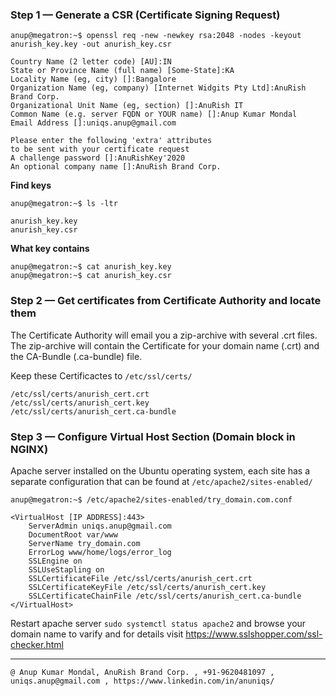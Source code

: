

### Step 1 — Generate a CSR (Certificate Signing Request)


`anup@megatron:~$ openssl req -new -newkey rsa:2048 -nodes -keyout anurish_key.key -out anurish_key.csr`
```
Country Name (2 letter code) [AU]:IN
State or Province Name (full name) [Some-State]:KA
Locality Name (eg, city) []:Bangalore
Organization Name (eg, company) [Internet Widgits Pty Ltd]:AnuRish Brand Corp.
Organizational Unit Name (eg, section) []:AnuRish IT     
Common Name (e.g. server FQDN or YOUR name) []:Anup Kumar Mondal
Email Address []:uniqs.anup@gmail.com

Please enter the following 'extra' attributes
to be sent with your certificate request
A challenge password []:AnuRishKey'2020
An optional company name []:AnuRish Brand Corp.   
```

**Find keys**

`anup@megatron:~$ ls -ltr`  
```
anurish_key.key  
anurish_key.csr  
```  

**What key contains**

`anup@megatron:~$ cat anurish_key.key`  
`anup@megatron:~$ cat anurish_key.csr`


### Step 2 — Get certificates from Certificate Authority and locate them
The Certificate Authority will email you a zip-archive with several .crt files.
The zip-archive will contain the Certificate for your domain name (.crt) and the CA-Bundle (.ca-bundle) file.

Keep these Certificactes to `/etc/ssl/certs/`

```
/etc/ssl/certs/anurish_cert.crt
/etc/ssl/certs/anurish_cert.key
/etc/ssl/certs/anurish_cert.ca-bundle
```

### Step 3 — Configure Virtual Host Section (Domain block in NGINX)
Apache server installed on the Ubuntu operating system, each site has a separate configuration that can be found at `/etc/apache2/sites-enabled/`  

`anup@megatron:~$ /etc/apache2/sites-enabled/try_domain.com.conf`

```
<VirtualHost [IP ADDRESS]:443>
	ServerAdmin uniqs.anup@gmail.com
	DocumentRoot var/www
	ServerName try_domain.com
	ErrorLog www/home/logs/error_log
	SSLEngine on
	SSLUseStapling on
	SSLCertificateFile /etc/ssl/certs/anurish_cert.crt
	SSLCertificateKeyFile /etc/ssl/certs/anurish_cert.key
	SSLCertificateChainFile /etc/ssl/certs/anurish_cert.ca-bundle
</VirtualHost> 
```
Restart apache server `sudo systemctl status apache2` and browse your domain name to varify and for details visit https://www.sslshopper.com/ssl-checker.html

<hr />

`@ Anup Kumar Mondal, AnuRish Brand Corp. , +91-9620481097 , uniqs.anup@gmail.com , https://www.linkedin.com/in/anuniqs/`
   
